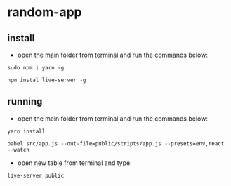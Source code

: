 # random-app

## install

* open the main folder from terminal and run the commands below:

```
sudo npm i yarn -g
```
```
npm instal live-server -g
```

## running

* open the main folder from terminal and run the commands below:

```
yarn install
```
```
babel src/app.js --out-file=public/scripts/app.js --presets=env,react --watch
```
* open new table from terminal and type:
```
live-server public
```
